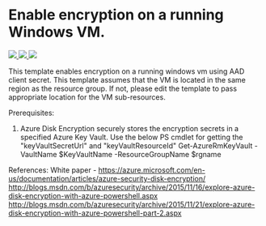 # Enable encryption on a running Windows VM. 

<a href="https://portal.azure.com/#create/Microsoft.Template/uri/https%3A%2F%2Fraw.githubusercontent.com%2FSudhakaraReddyEvuri%2Fazure-quickstart-templates%2Fsuredd-adetest%2F201-encrypt-running-windows-vm%2Fazuredeploy.json" target="_blank">
    <img src="http://azuredeploy.net/deploybutton.png"/>
</a>
<a href="https://portal.azure.us/#create/Microsoft.Template/uri/https%3A%2F%2Fraw.githubusercontent.com%2FSudhakaraReddyEvuri%2Fazure-quickstart-templates%2Fsuredd-adetest%2F201-encrypt-running-windows-vm%2Fazuredeploy.json" target="_blank">
    <img src="http://azuredeploy.net/AzureGov.png"/>
</a>
<a href="http://armviz.io/#/?load=https%3A%2F%2Fraw.githubusercontent.com%2FSudhakaraReddyEvuri%2Fazure-quickstart-templates%2Fsuredd-adetest%2F201-encrypt-running-windows-vm%2Fazuredeploy.json" target="_blank">
    <img src="http://armviz.io/visualizebutton.png"/>
</a>

This template enables encryption on a running windows vm using AAD client secret. This template assumes that the VM is located in the same region as the resource group. If not, please edit the template to pass appropriate location for the VM sub-resources.

Prerequisites:
1. Azure Disk Encryption securely stores the encryption secrets in a specified Azure Key Vault. 
Use the below PS cmdlet for getting the "keyVaultSecretUrl" and "keyVaultResourceId"
Get-AzureRmKeyVault -VaultName $KeyVaultName -ResourceGroupName $rgname

References:
White paper - https://azure.microsoft.com/en-us/documentation/articles/azure-security-disk-encryption/
http://blogs.msdn.com/b/azuresecurity/archive/2015/11/16/explore-azure-disk-encryption-with-azure-powershell.aspx
http://blogs.msdn.com/b/azuresecurity/archive/2015/11/21/explore-azure-disk-encryption-with-azure-powershell-part-2.aspx

